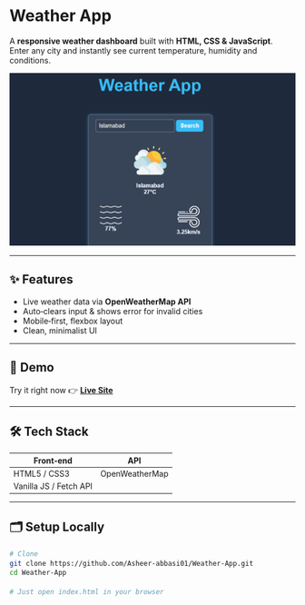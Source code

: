 # Weather App

A **responsive weather dashboard** built with **HTML, CSS & JavaScript**.  
Enter any city and instantly see current temperature, humidity and conditions.

![App Screenshot](images/screenshot.PNG)

---

## ✨ Features
- Live weather data via **OpenWeatherMap API**
- Auto‑clears input & shows error for invalid cities
- Mobile‑first, flexbox layout
- Clean, minimalist UI

---

## 🚀 Demo
Try it right now 👉 **[Live Site](https://asheer-abbasi01.github.io/Weather-App/)**

---

## 🛠️ Tech Stack
| Front‑end | API |
|-----------|-----|
| HTML5 / CSS3 | OpenWeatherMap |
| Vanilla JS / Fetch API | |

---

## 🗂️ Setup Locally
```bash
# Clone
git clone https://github.com/Asheer-abbasi01/Weather-App.git
cd Weather-App

# Just open index.html in your browser
